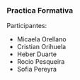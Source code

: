 ### Practica Formativa

Participantes:

- Micaela Orellano
- Cristian Orihuela
- Heber Duarte
- Rocio Pesqueira
- Sofia Pereyra
